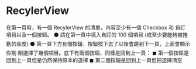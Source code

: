 # RecylerView
在第一頁時，有一個 RecylerView 的清單，內容至少有一個 Checkbox 和 自訂項目以及一個按鈕。 ⚫ 請在第一頁中填入自訂的 100 個項目 (或至少要能夠被捲動的長度) ⚫ 第一頁下方有個按鈕，按鈕按下去了以後會跳到下一頁，上面會顯示你剛 剛選擇了幾個項目。底下有兩個按鈕，同樣是回到上一頁： ◼ 第一個按鈕是回到上一頁但是仍然保持原本的選擇 ◼ 第二個按鈕是回到上一頁但把選擇清空
